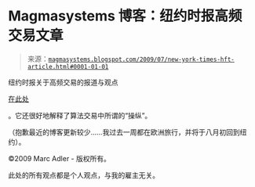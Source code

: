 <!--yml

分类：未分类

日期：2024-05-18 04:52:35

-->

# Magmasystems 博客：纽约时报高频交易文章

> 来源：[`magmasystems.blogspot.com/2009/07/new-york-times-hft-article.html#0001-01-01`](http://magmasystems.blogspot.com/2009/07/new-york-times-hft-article.html#0001-01-01)

纽约时报关于高频交易的报道与观点

[在此处](http://opinionator.blogs.nytimes.com/2009/07/24/weekend-opinionator-is-wall-street-picking-our-pockets/)

。它还很好地解释了算法交易中所谓的“操纵”。

（抱歉最近的博客更新较少……我过去一周都在欧洲旅行，并将于八月初回到纽约）。

©2009 Marc Adler - 版权所有。

此处的所有观点都是个人观点，与我的雇主无关。
